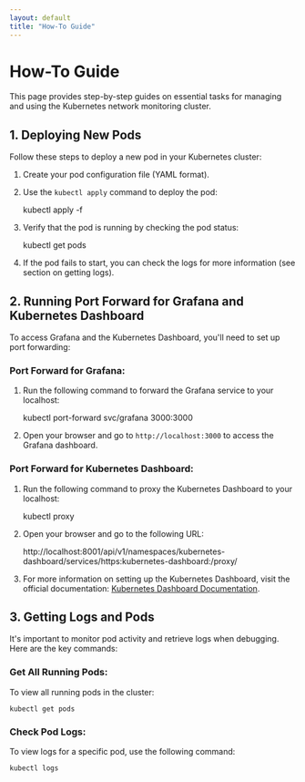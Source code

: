 ```yaml
---
layout: default
title: "How-To Guide"
---
```

How-To Guide
================

This page provides step-by-step guides on essential tasks for managing and using the Kubernetes network monitoring cluster.

1\. Deploying New Pods
----------------------

Follow these steps to deploy a new pod in your Kubernetes cluster:

1.  Create your pod configuration file (YAML format).
2.  Use the `kubectl apply` command to deploy the pod:

    kubectl apply -f 

4.  Verify that the pod is running by checking the pod status:

    kubectl get pods

6.  If the pod fails to start, you can check the logs for more information (see section on getting logs).

2\. Running Port Forward for Grafana and Kubernetes Dashboard
-------------------------------------------------------------

To access Grafana and the Kubernetes Dashboard, you'll need to set up port forwarding:

### Port Forward for Grafana:

1.  Run the following command to forward the Grafana service to your localhost:

    kubectl port-forward svc/grafana 3000:3000

3.  Open your browser and go to `http://localhost:3000` to access the Grafana dashboard.

### Port Forward for Kubernetes Dashboard:

1.  Run the following command to proxy the Kubernetes Dashboard to your localhost:

    kubectl proxy

3.  Open your browser and go to the following URL:

    http://localhost:8001/api/v1/namespaces/kubernetes-dashboard/services/https:kubernetes-dashboard:/proxy/

5.  For more information on setting up the Kubernetes Dashboard, visit the official documentation: [Kubernetes Dashboard Documentation](https://kubernetes.io/docs/tasks/access-application-cluster/web-ui-dashboard/).

3\. Getting Logs and Pods
-------------------------

It's important to monitor pod activity and retrieve logs when debugging. Here are the key commands:

### Get All Running Pods:

To view all running pods in the cluster:

    kubectl get pods

### Check Pod Logs:

To view logs for a specific pod, use the following command:

    kubectl logs
